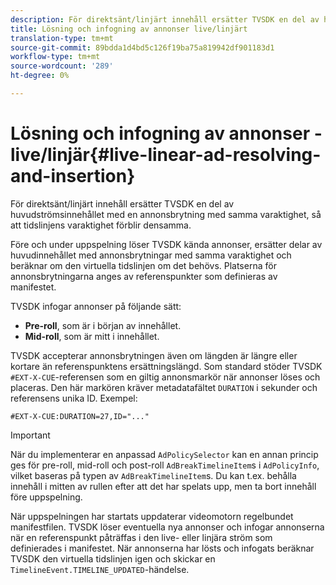 ```yaml
---
description: För direktsänt/linjärt innehåll ersätter TVSDK en del av huvudströmsinnehållet med en annonsbrytning med samma varaktighet, så att tidslinjens varaktighet förblir densamma.
title: Lösning och infogning av annonser live/linjärt
translation-type: tm+mt
source-git-commit: 89bdda1d4bd5c126f19ba75a819942df901183d1
workflow-type: tm+mt
source-wordcount: '289'
ht-degree: 0%

---
```



# Lösning och infogning av annonser - live/linjär{#live-linear-ad-resolving-and-insertion}

För direktsänt/linjärt innehåll ersätter TVSDK en del av huvudströmsinnehållet med en annonsbrytning med samma varaktighet, så att tidslinjens varaktighet förblir densamma.

Före och under uppspelning löser TVSDK kända annonser, ersätter delar av huvudinnehållet med annonsbrytningar med samma varaktighet och beräknar om den virtuella tidslinjen om det behövs. Platserna för annonsbrytningarna anges av referenspunkter som definieras av manifestet.

TVSDK infogar annonser på följande sätt:

* **Pre-roll**, som är i början av innehållet.
* **Mid-roll**, som är mitt i innehållet.

TVSDK accepterar annonsbrytningen även om längden är längre eller kortare än referenspunktens ersättningslängd. Som standard stöder TVSDK `#EXT-X-CUE`-referensen som en giltig annonsmarkör när annonser löses och placeras. Den här markören kräver metadatafältet `DURATION` i sekunder och referensens unika ID. Exempel:

```
#EXT-X-CUE:DURATION=27,ID="..."
```

>[!IMPORTANT]
>
>När du implementerar en anpassad `AdPolicySelector` kan en annan princip ges för pre-roll, mid-roll och post-roll `AdBreakTimelineItem`s i `AdPolicyInfo`, vilket baseras på typen av `AdBreakTimelineItem`s. Du kan t.ex. behålla innehåll i mitten av rullen efter att det har spelats upp, men ta bort innehåll före uppspelning.

När uppspelningen har startats uppdaterar videomotorn regelbundet manifestfilen. TVSDK löser eventuella nya annonser och infogar annonserna när en referenspunkt påträffas i den live- eller linjära ström som definierades i manifestet. När annonserna har lösts och infogats beräknar TVSDK den virtuella tidslinjen igen och skickar en `TimelineEvent.TIMELINE_UPDATED`-händelse.
